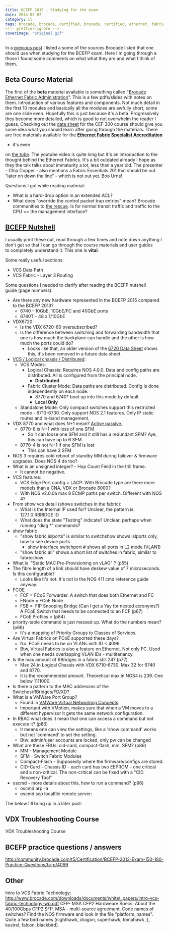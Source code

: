 ```yaml
---
title: BCEFP 2015 - Studying for the exam
date: 2014-05-07
category: it
tags: brocade, brocade, certified, brocade, certified, ethernet, fabric, professional, certification
<!-- prettier-ignore -->
coverImage: "original.gif"
---
```


In a
[previous post](https://www.guldmyr.com/brocade-certified-ethernet-fabric-professional-2015-beta-exam/)
I listed a some of the sources Brocade listed that one should use when studying
for the BCEFP exam. Here I'm going through a those I found some comments on what
what they are and what I think of them.

## Beta Course Material

The first of the **beta** material available is something called
"[Brocade Ethernet Fabric Administration](http://www.brocade.com/forms/getFile?p=documents/course_data_sheets/CEF300-DataSheet.pdf)".
This is a few pdfs/slides with notes on them. Introduction of various features
and components. Not much detail in the first 10 modules and basically all the
modules are awfully short, some are one slide even. Hopefully this is just
because it's a beta. Progressively they become more detailed, which is good to
not overwhelm the reader I guess. Checking out the
[data sheet](http://www.brocade.com/downloads/documents/course_data_sheets/CEF300-DataSheet.pdf) for
the CEF 300 course should give you some idea what you should learn after going
through the materials. There are free materials available for the
**[Ethernet Fabric Specialist Accreditation](http://www.brocade.com/education/certification-accreditation/accredited-ethernet-fabric-specialist/curriculum.page)**

- it's even

on [the tube](http://www.youtube.com/watch?v=V9tMZgCydYQ).
The youtube video is quite long but it's an introduction to the thought behind
the Ethernet Fabrics. It's a bit outdated already I hope as they the talk talks
about immaturity a lot, less than a year old. The presenter - Chip Copper - also
mentions a Fabric Essentials 201 that should be out "later on down the line" -
which is not out yet. Boo Urns!

Questions I got while reading material:

- What is a hard-drop option in an extended ACL?
- What does "override the control packet trap entries" mean? Brocade communities
  to
  [the rescue](http://community.brocade.com/t5/Ethernet-Fabric-VDX-CNA/How-do-you-Enable-Configure-SSH-access-to-VDX-6710/td-p/54389).
  Is for normal transit traffic and traffic to the CPU == the management
  interface?

## [**BCEFP Nutshell**](http://www.brocade.com/downloads/documents/certification_study_tools/bcefp-nutshell.pdf)

I usually print these out, read through a few times and note down anything I
don't get so that I can go through the course materials and user guides
to completely understand it. This one is **vital**.

Some really useful sections:

- VCS Data Path
- VCS Fabric - Layer 3 Routing

Some questions I needed to clarify after reading the BCEFP nutshell guide (page
numbers):

- Are there any new hardware represented in the BCEFP 2015 compared to the BCEFP
  2013?
  - 6740 - 10GbE, 10GbE/FC and 40GbE ports
  - 6740T - 48 x 1/10GbE
- VDX6720:
  - Is the VDX 6720-60 oversubscribed?
  - Is the difference between switching and forwarding bandwidth that one is how
    much the backplane can handle and the other is how much the ports could do?
    - Looks like that, an older version of the
      [6720 Data Sheet](http://www.governmentbigdataforum.com/2012/files/Brocade_VDX_6720_DataSheet_01.pdf)
      shows this, it's been removed in a future data sheet.
- [VCS / Logical chassis / Distributed](http://www.brocade.com/downloads/documents/html_product_manuals/NOS_410_AG/GUID-5255C5BC-9A1F-4B3B-83E9-3AE6EA37AC00.html):
  - VCS Modes:
    - Logical Chassis: Requires NOS 4.0.0. Data and config paths are
      distributed. All is configured from the principal node.
      - **Distributed**
    - Fabric Cluster Mode: Data paths are distributed. Config is done
      independently on each node.
      - 8770 and 6740\* boot up into this mode by default.
      - **Local Only**
  - Standalone Mode: Only compact switches support this restricted mode -
    6710-6730. Only support NOS 2.1 features. Only IP static routes and in-band
    management.
- VDX 8770 and what does N+1 mean?
  [Active passive.](http://en.wikipedia.org/wiki/N+1_redundancy "on wikipedia")
  - 8770-8 is N+1 with loss of one SFM
    - So it can loose one SFM and it still has a redundant SFM? Aye, this can
      have up to 6 SFM.
  - 8770-4 is not N+1 if one SFM is lost
    - This can have 3 SFM
- NOS 3 requires cold reboot of standby MM during failover & firmware upgrades.
  Does NOS 4 do too?
- What is an unsigned integer? - Hop Count Field in the trill frame.
  - It cannot be negative.
- VCS features:
  - VCS Edge Port config + LACP: With Brocade type are there more models than a
    CNA, VDX or Brocade 8000?
  - With NOS v2.0.0a max 8 ECMP paths per switch. Different with NOS 4?
- From show vcs detail (shows switches in the fabric):
  - What is the Internal IP used for? Unclear, the pattern is: 127.1.0.RBRIDGE
    ID
  - What does the state "Testing" indicate? Unclear, perhaps when running "diag
    \*" commands?
- show fabric
  - "show fabric islports" is similar to switchshow shows islports only, how to
    see device ports
    - show interface switchport # shows all ports in L2 mode (VLAN1)
  - "show fabric all" shows a short list of switches in fabric, similar to
    fabricshow
- What is  "Static MAC Pre-Provisioning on vLAG" ? (p55)
- The fibre length of a link should have deskew value of 7 microseconds. Is this
  configurable?
  - Looks like it's not. It's not in the NOS 411 cmd reference guide anyway.
- FCOE
  - FCF = FCoE Forwarder. A switch that does both Ethernet and FC
  - ENode = FCoE Node
  - FSB =  FIP Snooping Bridge (Can I get a Yay for nested acronyms?) A FCoE
    Switch that needs to be connected to an FCF (p67)
  - FCoE Profiles = (p84)
- priority-table command is just messed up. What do the numbers mean? (p66)
  - It's a mapping of Priority Groups to Classes of Services.
- Are Virtual Fabrics on FCoE supported these days?
  - No. FCoE needs to be on VLANs with ID < 4096.
  - Btw, Virtual Fabrics is also a feature on Ethernet. Not only FC. Used when
    one needs overlapping VLAN IDs - multitenancy.
- Is the max amount of RBridges in a fabric still 24? (p77)
  - Max 24 in Logical Chassis with VDX 6710-6730. Max 32 for 6740 and 8770.
  - It is the recommended amount. Theoretical max in NOS4 is 239. One
    below 1111000.
- Is there a pattern to the MAC addresses of the Switches/RBridges/FD/XD?
- What is a VMWare Port Group?
  - Found in
    [VMWare Virtual Networking Concepts](https://www.vmware.com/files/pdf/virtual_networking_concepts.pdf)
  - Important with VMotion, makes sure that when a VM moves to a different
    hypervisor it gets the same network configuration.
- In RBAC what does it mean that one can access a command but not execute it?
  (p86)
  - It means one can view the settings, like a 'show command' works but not
    'command' to set the setting.
  - Btw: admin/user accounts are locked, only pw can be changed
- What are these FRUs: cid-card, compact-flash, mm, SFM? (p89)
  - MM - Management Module
  - SFM - Switch Fabric Modules
  - Compact-Flash - Supposedly where the firmware/configs are stored.
  - CID-Card - Chassis ID - each card has two EEPROM - one critical and a
    non-critical. The non-critical can be fixed with a "CID Recovery Tool"
- oscmd - more details about this, how to run a command? (p96)
  - oscmd arp -a
  - oscmd scp localfile remote.server:

The below I'll bring up in a later post:

## **VDX Troubleshooting Course**

VDX Troubleshooting Course

## **BCEFP practice questions / answers**

<http://community.brocade.com/t5/Certification/BCEFP-2013-Exam-150-180-Practice-Questions/ta-p/4099>

## Other

Intro to VCS Fabric Technology:
<http://www.brocade.com/downloads/documents/white\_papers/intro-vcs-fabric-technology-wp.pdf>
CFP- MSA CFP2 Hardweare Specs: About the 40/100Gbps CFP2 SFP. MSA - multi-source
agreement. Code names of switches? Find the NOS firmware and look in the file
"platform_names". Quite a few bird names (nighthawk, dragon, superhawk, tomahawk
;), kestrel, falcon, blackbird).
